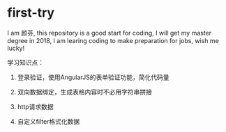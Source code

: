 # first-try
I am 颜芬, this repository is a good start for coding,
I will get my master degree in 2018,
I am learing coding to make preparation for jobs, wish me lucky!

学习知识点：

1. 登录验证，使用AngularJS的表单验证功能，简化代码量

2. 双向数据绑定，生成表格内容时不必用字符串拼接

3. http请求数据

4. 自定义filter格式化数据

